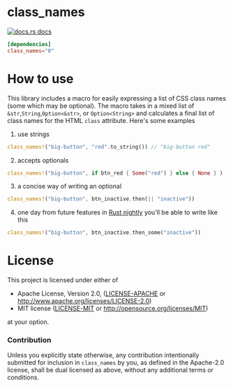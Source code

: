 # class_names

<a href="https://docs.rs/class_names"><img src="https://img.shields.io/badge/docs-latest-blue.svg?style=flat-square" alt="docs.rs docs" /></a>

```toml
[dependencies]
class_names="0"
```

# How to use

This library includes a macro for easily expressing a list of CSS class names (some which may be optional).  The macro takes in a mixed list of `&str`,`String`,`Option<&str>`, or `Option<String>` and calculates a final list of class names for the HTML `class` attribute.  Here's some examples

1. use strings
```rust
class_names!("big-button", "red".to_string()) // "big-button red"
```
2. accepts optionals
```rust
class_names!("big-button", if btn_red { Some("red") } else { None } )
```
3. a concise way of writing an optional
```rust
class_names!("big-button", btn_inactive.then(|| "inactive"))
```
4. one day from future features in [Rust nightly](https://doc.rust-lang.org/std/primitive.bool.html#method.then_some) you'll be able to write like this
```rust
class_names!("big-button", btn_inactive.then_some("inactive"))
```

# License

This project is licensed under either of

 * Apache License, Version 2.0, ([LICENSE-APACHE](LICENSE-APACHE) or
   http://www.apache.org/licenses/LICENSE-2.0)
 * MIT license ([LICENSE-MIT](LICENSE-MIT) or
   http://opensource.org/licenses/MIT)

at your option.

### Contribution

Unless you explicitly state otherwise, any contribution intentionally submitted
for inclusion in `class_names` by you, as defined in the Apache-2.0 license, shall be
dual licensed as above, without any additional terms or conditions.
